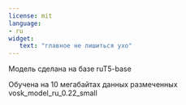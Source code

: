 ```yaml
---
license: mit
language:
- ru
widget:
   text: "главное не лишиться ухо"
---
```

Модель сделана на базе ruT5-base

Обучена на 10 мегабайтах данных размеченных vosk_model_ru_0.22_small